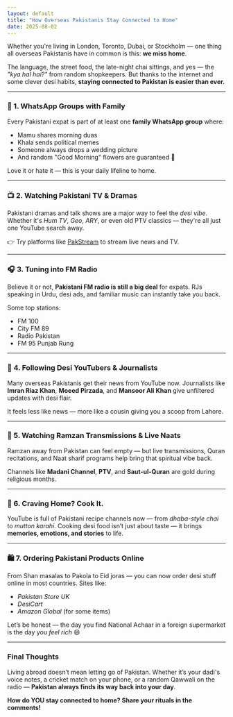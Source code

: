 ```yaml
---
layout: default
title: "How Overseas Pakistanis Stay Connected to Home"
date: 2025-08-02
---
```


Whether you're living in London, Toronto, Dubai, or Stockholm — one thing all overseas Pakistanis have in common is this: **we miss home**.

The language, the street food, the late-night chai sittings, and yes — the *"kya hal hai?"* from random shopkeepers. But thanks to the internet and some clever desi habits, **staying connected to Pakistan is easier than ever.**

---

### 📱 1. **WhatsApp Groups with Family**

Every Pakistani expat is part of at least one **family WhatsApp group** where:

- Mamu shares morning duas  
- Khala sends political memes  
- Someone always drops a wedding picture  
- And random "Good Morning" flowers are guaranteed 🌸

Love it or hate it — this is your daily lifeline to home.

---

### 📺 2. **Watching Pakistani TV & Dramas**

Pakistani dramas and talk shows are a major way to feel the *desi vibe*. Whether it's *Hum TV*, *Geo*, *ARY*, or even old PTV classics — they're all just one YouTube search away.

👉 Try platforms like [PakStream](https://neurolingo.cc/pakstream) to stream live news and TV.

---

### 🎧 3. **Tuning into FM Radio**

Believe it or not, **Pakistani FM radio is still a big deal** for expats. RJs speaking in Urdu, desi ads, and familiar music can instantly take you back.

Some top stations:
- FM 100
- City FM 89
- Radio Pakistan
- FM 95 Punjab Rung

---

### 📰 4. **Following Desi YouTubers & Journalists**

Many overseas Pakistanis get their news from YouTube now. Journalists like **Imran Riaz Khan**, **Moeed Pirzada**, and **Mansoor Ali Khan** give unfiltered updates with desi flair.

It feels less like news — more like a cousin giving you a scoop from Lahore.

---

### 🕌 5. **Watching Ramzan Transmissions & Live Naats**

Ramzan away from Pakistan can feel empty — but live transmissions, Quran recitations, and Naat sharif programs help bring that spiritual vibe back.

Channels like **Madani Channel**, **PTV**, and **Saut-ul-Quran** are gold during religious months.

---

### 🍛 6. **Craving Home? Cook It.**

YouTube is full of Pakistani recipe channels now — from *dhaba-style chai* to *mutton karahi*. Cooking desi food isn’t just about taste — it brings **memories, emotions, and stories** to life.

---

### 🛍️ 7. **Ordering Pakistani Products Online**

From Shan masalas to Pakola to Eid joras — you can now order desi stuff online in most countries. Sites like:
- *Pakistan Store UK*
- *DesiCart*
- *Amazon Global* (for some items)

Let’s be honest — the day you find National Achaar in a foreign supermarket is the day you *feel rich* 😄

---

### Final Thoughts

Living abroad doesn’t mean letting go of Pakistan. Whether it’s your dadi's voice notes, a cricket match on your phone, or a random Qawwali on the radio — **Pakistan always finds its way back into your day**.

**How do YOU stay connected to home? Share your rituals in the comments!**
